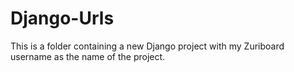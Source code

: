 # Django-Urls
This is a folder containing a new Django project with my Zuriboard username as the name of the project.
